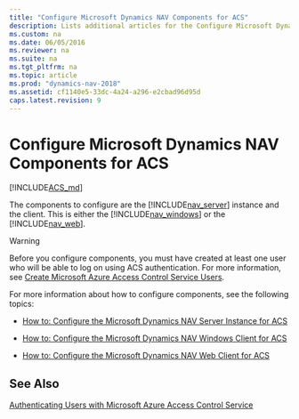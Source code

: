 ```yaml
---
title: "Configure Microsoft Dynamics NAV Components for ACS"
description: Lists additional articles for the Configure Microsoft Dynamics NAV Components for Access Control Service which will be retired soon.
ms.custom: na
ms.date: 06/05/2016
ms.reviewer: na
ms.suite: na
ms.tgt_pltfrm: na
ms.topic: article
ms.prod: "dynamics-nav-2018"
ms.assetid: cf1140e5-33dc-4a24-a296-e2cbad96d95d
caps.latest.revision: 9
---
```

# Configure Microsoft Dynamics NAV Components for ACS

[!INCLUDE[ACS_md](includes/ACS_md.md)]

The components to configure are the [!INCLUDE[nav_server](includes/nav_server_md.md)] instance and the client. This is either the [!INCLUDE[nav_windows](includes/nav_windows_md.md)] or the [!INCLUDE[nav_web](includes/nav_web_md.md)].  
  
> [!WARNING]  
>  Before you configure components, you must have created at least one user who will be able to log on using ACS authentication. For more information, see [Create Microsoft Azure Access Control Service Users](Create-Microsoft-Azure-Access-Control-Service-Users.md).  
  
 For more information about how to configure components, see the following topics:  
  
-   [How to: Configure the Microsoft Dynamics NAV Server Instance for ACS](How-to--Configure-the-Microsoft-Dynamics-NAV-Server-Instance-for-ACS.md)  
  
-   [How to: Configure the Microsoft Dynamics NAV Windows Client for ACS](How-to--Configure-the-Microsoft-Dynamics-NAV-Windows-Client-for-ACS.md)  
  
-   [How to: Configure the Microsoft Dynamics NAV Web Client for ACS](How-to--Configure-the-Microsoft-Dynamics-NAV-Web-Client-for-ACS.md)  
  
## See Also  
 [Authenticating Users with Microsoft Azure Access Control Service](Authenticating-Users-with-Microsoft-Azure-Access-Control-Service.md)